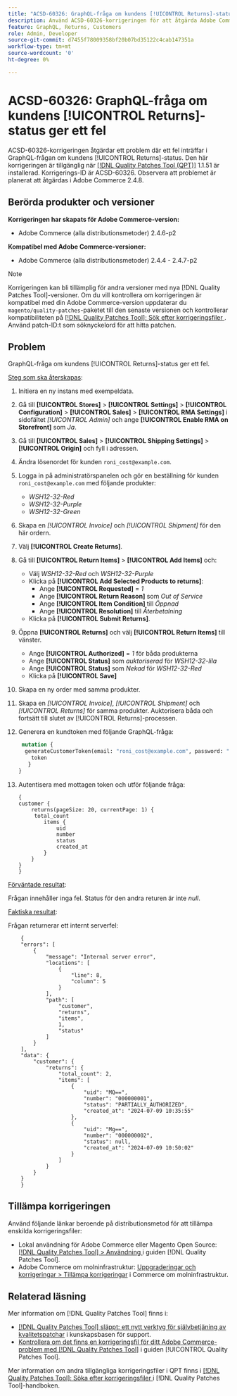 ```yaml
---
title: "ACSD-60326: GraphQL-fråga om kundens [!UICONTROL Returns]-status ger ett fel"
description: Använd ACSD-60326-korrigeringen för att åtgärda Adobe Commerce-problemet där ett fel inträffar i GraphQL-frågan om kundens [!UICONTROL Returns]-status.
feature: GraphQL, Returns, Customers
role: Admin, Developer
source-git-commit: d7455f78009358bf20b07bd35122c4cab147351a
workflow-type: tm+mt
source-wordcount: '0'
ht-degree: 0%

---
```


# ACSD-60326: GraphQL-fråga om kundens [!UICONTROL Returns]-status ger ett fel

ACSD-60326-korrigeringen åtgärdar ett problem där ett fel inträffar i GraphQL-frågan om kundens [!UICONTROL Returns]-status. Den här korrigeringen är tillgänglig när [[!DNL Quality Patches Tool (QPT)]](https://experienceleague.adobe.com/en/docs/commerce-knowledge-base/kb/announcements/commerce-announcements/magento-quality-patches-released-new-tool-to-self-serve-quality-patches) 1.1.51 är installerad. Korrigerings-ID är ACSD-60326. Observera att problemet är planerat att åtgärdas i Adobe Commerce 2.4.8.

## Berörda produkter och versioner

**Korrigeringen har skapats för Adobe Commerce-version:**

* Adobe Commerce (alla distributionsmetoder) 2.4.6-p2

**Kompatibel med Adobe Commerce-versioner:**

* Adobe Commerce (alla distributionsmetoder) 2.4.4 - 2.4.7-p2

>[!NOTE]
>
>Korrigeringen kan bli tillämplig för andra versioner med nya [!DNL Quality Patches Tool]-versioner. Om du vill kontrollera om korrigeringen är kompatibel med din Adobe Commerce-version uppdaterar du `magento/quality-patches`-paketet till den senaste versionen och kontrollerar kompatibiliteten på [[!DNL Quality Patches Tool]: Sök efter korrigeringsfiler ](https://experienceleague.adobe.com/tools/commerce-quality-patches/index.html). Använd patch-ID:t som söknyckelord för att hitta patchen.

## Problem

GraphQL-fråga om kundens [!UICONTROL Returns]-status ger ett fel.

<u>Steg som ska återskapas</u>:

1. Initiera en ny instans med exempeldata.
1. Gå till **[!UICONTROL Stores]** > **[!UICONTROL Settings]** > **[!UICONTROL Configuration]** > **[!UICONTROL Sales]** > **[!UICONTROL RMA Settings]** i sidofältet *[!UICONTROL Admin]* och ange **[!UICONTROL Enable RMA on Storefront]** som *Ja*.
1. Gå till **[!UICONTROL Sales]** > **[!UICONTROL Shipping Settings]** > **[!UICONTROL Origin]** och fyll i adressen.
1. Ändra lösenordet för kunden `roni_cost@example.com`.
1. Logga in på administratörspanelen och gör en beställning för kunden `roni_cost@example.com` med följande produkter:
   * *WSH12-32-Red*
   * *WSH12-32-Purple*
   * *WSH12-32-Green*
1. Skapa en *[!UICONTROL Invoice]* och *[!UICONTROL Shipment]* för den här ordern.
1. Välj **[!UICONTROL Create Returns]**.
1. Gå till **[!UICONTROL Return Items]** > **[!UICONTROL Add Items]** och:
   * Välj *WSH12-32-Red* och *WSH12-32-Purple*
   * Klicka på **[!UICONTROL Add Selected Products to returns]**:
      * Ange **[!UICONTROL Requested]** = *1*
      * Ange **[!UICONTROL Return Reason]** som *Out of Service*
      * Ange **[!UICONTROL Item Condition]** till *Öppnad*
      * Ange **[!UICONTROL Resolution]** till *Återbetalning*
   * Klicka på **[!UICONTROL Submit Returns]**.
1. Öppna **[!UICONTROL Returns]** och välj **[!UICONTROL Return Items]** till vänster.
   * Ange **[!UICONTROL Authorized]** = *1* för båda produkterna
   * Ange **[!UICONTROL Status]** som *auktoriserad* för *WSH12-32-lila*
   * Ange **[!UICONTROL Status]** som *Nekad* för *WSH12-32-Red*
   * Klicka på **[!UICONTROL Save]**
1. Skapa en ny order med samma produkter.
1. Skapa en *[!UICONTROL Invoice]*, *[!UICONTROL Shipment]* och *[!UICONTROL Returns]* för samma produkter. Auktorisera båda och fortsätt till slutet av [!UICONTROL Returns]-processen.
1. Generera en kundtoken med följande GraphQL-fråga:

   ```GraphQL
    mutation {
     generateCustomerToken(email: "roni_cost@example.com", password: "password") {
       token
      }
   }
   ```

1. Autentisera med mottagen token och utför följande fråga:

   ```
   {
   customer {
       returns(pageSize: 20, currentPage: 1) {
        total_count
           items {
               uid
               number
               status
               created_at
           }
       }
   }
   }
   ```

<u>Förväntade resultat</u>:

Frågan innehåller inga fel. Status för den andra returen är inte *null*.

<u>Faktiska resultat</u>:

Frågan returnerar ett internt serverfel:

```
    {
    "errors": [
        {
            "message": "Internal server error",
            "locations": [
                {
                    "line": 8,
                    "column": 5
                }
            ],
            "path": [
                "customer",
                "returns",
                "items",
                1,
                "status"
            ]
        }
    ],
    "data": {
        "customer": {
            "returns": {
                "total_count": 2,
                "items": [
                    {
                        "uid": "MQ==",
                        "number": "000000001",
                        "status": "PARTIALLY_AUTHORIZED",
                        "created_at": "2024-07-09 10:35:55"
                    },
                    {
                        "uid": "Mg==",
                        "number": "000000002",
                        "status": null,
                        "created_at": "2024-07-09 10:50:02"
                    }
                ]
            }
        }
    }
    } 
```

## Tillämpa korrigeringen

Använd följande länkar beroende på distributionsmetod för att tillämpa enskilda korrigeringsfiler:

* Lokal användning för Adobe Commerce eller Magento Open Source: [[!DNL Quality Patches Tool] > Användning ](/help/tools/quality-patches-tool/usage.md) i guiden [!DNL Quality Patches Tool].
* Adobe Commerce om molninfrastruktur: [Uppgraderingar och korrigeringar > Tillämpa korrigeringar](https://experienceleague.adobe.com/docs/commerce-cloud-service/user-guide/develop/upgrade/apply-patches.html) i Commerce om molninfrastruktur.

## Relaterad läsning

Mer information om [!DNL Quality Patches Tool] finns i:

* [[!DNL Quality Patches Tool] släppt: ett nytt verktyg för självbetjäning av kvalitetspatchar](https://experienceleague.adobe.com/en/docs/commerce-knowledge-base/kb/announcements/commerce-announcements/magento-quality-patches-released-new-tool-to-self-serve-quality-patches) i kunskapsbasen för support.
* [Kontrollera om det finns en korrigeringsfil för ditt Adobe Commerce-problem med  [!DNL Quality Patches Tool]](/help/tools/quality-patches-tool/patches-available-in-qpt/check-patch-for-magento-issue-with-magento-quality-patches.md) i guiden [!UICONTROL Quality Patches Tool].

Mer information om andra tillgängliga korrigeringsfiler i QPT finns i [[!DNL Quality Patches Tool]: Söka efter korrigeringsfiler ](https://experienceleague.adobe.com/tools/commerce-quality-patches/index.html) i [!DNL Quality Patches Tool]-handboken.
